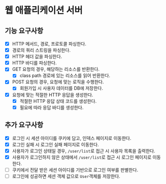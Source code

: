 # 웹 애플리케이션 서버

## 기능 요구사항
- [x] HTTP 메서드, 경로, 프로토콜 파싱한다.
- [x] 경로의 쿼리 스트링을 파싱한다.
- [x] HTTP 헤더 값을 파싱한다.
- [x] HTTP 바디를 파싱한다.
- [x] GET 요청의 경우, 해당하는 리소스를 반환한다.
  - [x] class path 경로에 있는 리소스를 읽어 반환한다.
- [x] POST 요청의 경우, 요청에 맞는 로직을 수행한다.
  - [x] 회원가입 시 사용자 데이터를 DB에 저장한다.
- [x] 요청에 맞는 적절한 HTTP 응답을 생성한다.
  - [x] 적절한 HTTP 응답 상태 코드를 생성한다.
  - [x] 필요에 따라 응답 바디를 생성한다.

## 추가 요구사항
- [x] 로그인 시 세션 아이디를 쿠키에 담고, 인덱스 페이지로 이동한다.
- [x] 로그인 실패 시 로그인 실패 페이지로 이동한다.
- [x] 사용자가 로그인 상태일 경우, `/user/list`로 접근 시 사용자 목록을 출력한다.
- [x] 사용자가 로그인하지 않은 상태에서 `/user/list`로 접근 시 로그인 페이지로 이동한다.
- [ ] 쿠키에서 전달 받은 세션 아이디를 기반으로 로그인 여부를 판별한다.
- [ ] 로그인에 성공하면 세션 객체 값으로 `User`객체를 저장한다.
